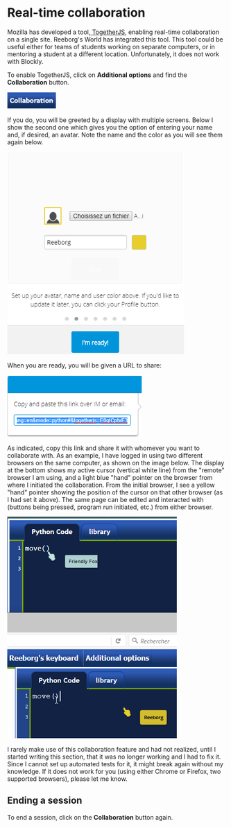 # Real-time collaboration

Mozilla has developed a tool,[ TogetherJS](https://togetherjs.com/), enabling real-time collaboration on a single site. Reeborg's World has integrated this tool.
This tool could be useful either for teams of students working on separate
computers, or in mentoring a student at a different location.
Unfortunately, it does not work with Blockly.

To enable TogetherJS, click on **Additional options** and find the **Collaboration** button.

![](/assets/collaboration.png)

If you do, you will be greeted by a display with multiple screens. Below I show the second one which gives you the option of entering your name and, if desired, an avatar.  Note the name and the color as you will see them again below.

![](/assets/collaboration3.png)

When you are ready, you will be given a URL to share:

![](/assets/collaboration2.png)

As indicated, copy this link and share it with whomever you want to collaborate with.  As an example, I have logged in using two different browsers on the same computer, as shown on the image below. The display at the bottom shows my active cursor \(vertical white line\) from the "remote" browser I am using, and a light blue "hand" pointer on the browser from where I initiated the collaboration.  From the initial browser, I see a yellow "hand" pointer showing the position of the cursor on that other browser \(as I had set it above\). The same page can be edited and interacted with \(buttons being pressed, program run initiated, etc.\) from either browser.

![](/assets/collaboration4.png)


I rarely make use of this collaboration feature and had not realized, until I started writing this section, that it was no longer working and I had to fix it. Since I cannot set up automated tests for it, it might break again without my knowledge. If it does not work for you \(using either Chrome or Firefox, two supported browsers\), please let me know.

## Ending a session

To end a session, click on the **Collaboration** button again.


